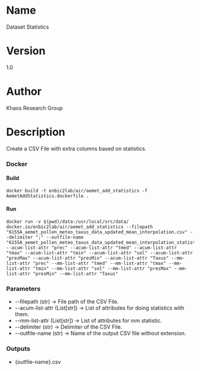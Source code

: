 # Name
Dataset Statistics

# Version
1.0

# Author
Khaos Research Group

# Description
Create a CSV File with extra columns based on statistics.

### Docker
#### Build
```shell
docker build -t enbic2lab/air/aemet_add_statistics -f AemetAddStatistics.dockerfile .
```
#### Run
```shell
docker run -v $(pwd)/data:/usr/local/src/data/ docker.io/enbic2lab/air/aemet_add_statistics --filepath "6155A_aemet_pollen_meteo_taxus_data_updated_mean_interpolation.csv" --delimiter ";" --outfile-name "6155A_aemet_pollen_meteo_taxus_data_updated_mean_interpolation_statistics.csv" --acum-list-attr "prec" --acum-list-attr "tmed" --acum-list-attr "tmax" --acum-list-attr "tmin" --acum-list-attr "sol" --acum-list-attr "presMax" --acum-list-attr "presMin" --acum-list-attr "Taxus" --mm-list-attr "prec" --mm-list-attr "tmed" --mm-list-attr "tmax" --mm-list-attr "tmin" --mm-list-attr "sol" --mm-list-attr "presMax" --mm-list-attr "presMin" --mm-list-attr "Taxus"

```

### Parameters
* --filepath (str) -> File path of the CSV File.
* --acum-list-attr (List[str]) -> List of attributes for doing statistics with them.
* --mm-list-attr (List[str]) -> List of attributes for mm statistic. 
* --delimiter (str) -> Delimiter of the CSV File.
* --outfile-name (str) -> Name of the output CSV file without extension.

### Outputs
* {outfile-name}.csv